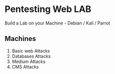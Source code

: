 # Pentesting Web LAB

Build a Lab on your Machine - Debian / Kali / Parrot

## Machines
1. Basic web Attacks
2. Databases Attacks
3. Medium Attacks
4. CMS Attacks
